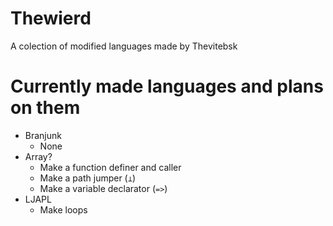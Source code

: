 # Thewierd
A colection of modified languages made by Thevitebsk
# Currently made languages and plans on them
* Branjunk
  * None
* Array?
  * Make a function definer and caller
  * Make a path jumper (`⊥`)
  * Make a variable declarator (`=>`)
* LJAPL
  * Make loops
